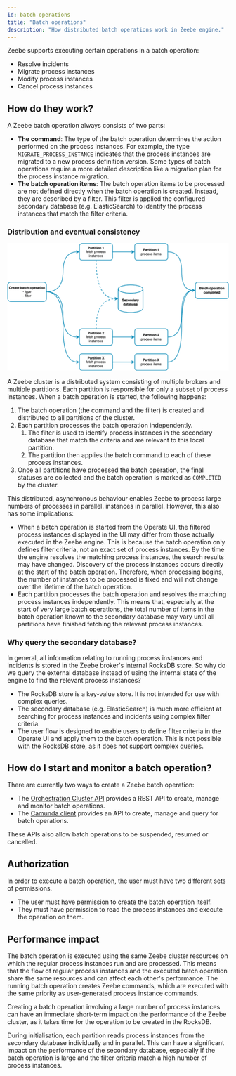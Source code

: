 ```yaml
---
id: batch-operations
title: "Batch operations"
description: "How distributed batch operations work in Zeebe engine."
---
```


Zeebe supports executing certain operations in a batch operation:

- Resolve incidents
- Migrate process instances
- Modify process instances
- Cancel process instances

## How do they work?

A Zeebe batch operation always consists of two parts:

- **The command**: The type of the batch operation determines the action performed on the process instances. For
  example, the type `MIGRATE_PROCESS_INSTANCE` indicates that the process instances are migrated to a new process
  definition version. Some types of batch operations require a more detailed description like a migration plan for the
  process instance migration.
- **The batch operation items**: The batch operation items to be processed are not defined directly when the batch
  operation is created. Instead, they are described by a filter. This filter is applied the configured secondary
  database (e.g. ElasticSearch) to identify the process instances that match the filter criteria.

### Distribution and eventual consistency

![distributed-batch-operation](assets/batch-operation.png)

A Zeebe cluster is a distributed system consisting of multiple brokers and multiple partitions. Each partition is
responsible for only a subset of process instances. When a batch operation is started, the following happens:

1. The batch operation (the command and the filter) is created and distributed to all partitions of the cluster.
2. Each partition processes the batch operation independently.
   1. The filter is used to identify process instances in the secondary database that match the criteria and are relevant to this local partition.
   2. The partition then applies the batch command to each of these process instances.
3. Once all partitions have processed the batch operation, the final statuses are collected and the batch operation is
   marked as `COMPLETED` by the cluster.

This distributed, asynchronous behaviour enables Zeebe to process large numbers of processes in parallel.
instances in parallel. However, this also has some implications:

- When a batch operation is started from the Operate UI, the filtered process instances displayed in the UI may differ
  from those actually executed in the Zeebe engine. This is because the batch operation only defines filter criteria,
  not an exact set of process instances. By the time the engine resolves the matching process instances, the search
  results may have changed. Discovery of the process instances occurs directly at the start of the batch operation.
  Therefore, when processing begins, the number of instances to be processed is fixed and will not change over the
  lifetime of the batch operation.
- Each partition processes the batch operation and resolves the matching process instances independently. This means
  that, especially at the start of very large batch operations, the total number of items in the batch operation known
  to the secondary database may vary until all partitions have finished fetching the relevant process instances.

### Why query the secondary database?

In general, all information relating to running process instances and incidents is stored in the Zeebe broker's internal
RocksDB store. So why do we query the external database instead of using the internal state of the engine to find the
relevant process instances?

- The RocksDB store is a key-value store. It is not intended for use with complex queries.
- The secondary database (e.g. ElasticSearch) is much more efficient at searching for process instances and incidents
  using complex filter criteria.
- The user flow is designed to enable users to define filter criteria in the Operate UI and apply them to the batch
  operation. This is not possible with the RocksDB store, as it does not support complex queries.

## How do I start and monitor a batch operation?

There are currently two ways to create a Zeebe batch operation:

- The [Orchestration Cluster API](/apis-tools/orchestration-cluster-api-rest/orchestration-cluster-api-rest-overview.md)
  provides a REST API to create, manage and monitor batch operations.
- The [Camunda client](/apis-tools/java-client-examples/process-instance-create.md) provides an API to create, manage
  and query for batch operations.

These APIs also allow batch operations to be suspended, resumed or cancelled.

## Authorization

In order to execute a batch operation, the user must have two different sets of permissions.

- The user must have permission to create the batch operation itself.
- They must have permission to read the process instances and execute the operation on them.

## Performance impact

The batch operation is executed using the same Zeebe cluster resources on which the regular process instances run and
are processed. This means that the flow of regular process instances and the executed batch operation share the same
resources and can affect each other's performance. The running batch operation creates Zeebe commands, which are
executed with the same priority as user-generated process instance commands.

Creating a batch operation involving a large number of process instances can have an immediate short-term impact on the
performance of the Zeebe cluster, as it takes time for the operation to be created in the RocksDB.

During initialisation, each partition reads process instances from the secondary database individually and in parallel.
This can have a significant impact on the performance of the secondary database, especially if the batch operation is
large and the filter criteria match a high number of process instances.
